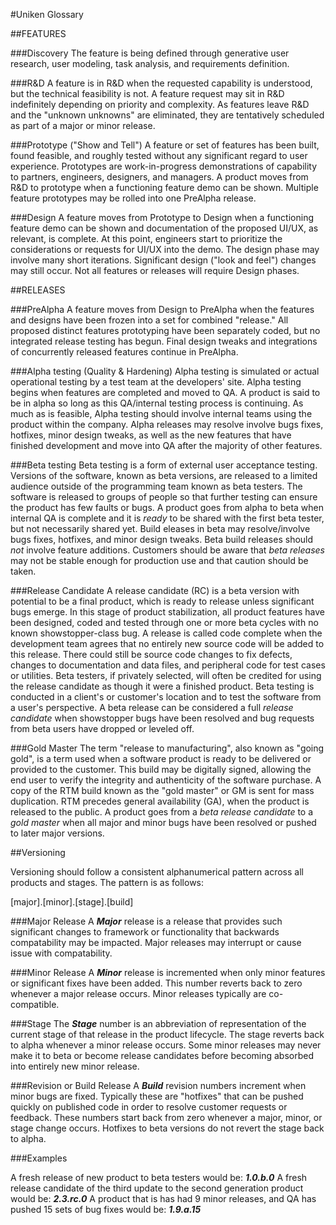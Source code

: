 
#Uniken Glossary

##FEATURES

###Discovery
The feature is being defined through generative user research, user modeling, task analysis, and requirements definition.

###R&D
A feature is in R&D when the requested capability is understood, but the technical feasibility is not.  A feature request may sit in R&D indefinitely depending on priority and complexity.  As features leave R&D and the "unknown unknowns" are eliminated, they are tentatively scheduled as part of a major or minor release.

###Prototype ("Show and Tell")
A feature or set of features has been built, found feasible, and roughly tested without any significant regard to user experience.  Prototypes are work-in-progress demonstrations of capability to partners, engineers, designers, and managers. A product moves from R&D to prototype when a functioning feature demo can be shown.  Multiple feature prototypes may be rolled into one PreAlpha release.

###Design
A feature moves from Prototype to Design when a functioning feature demo can be shown and documentation of the proposed UI/UX, as relevant, is complete.  At this point, engineers start to prioritize the considerations or requests for UI/UX into the demo.  The design phase may involve many short iterations.  Significant design ("look and feel") changes may still occur.  Not all features or releases will require Design phases.

##RELEASES 

###PreAlpha
A feature moves from Design to PreAlpha when the features and designs have been frozen into a set for combined "release."  All proposed distinct features prototyping have been separately coded, but no integrated release testing has begun.  Final design tweaks and integrations of concurrently released features continue in PreAlpha.

###Alpha testing (Quality & Hardening)
Alpha testing is simulated or actual operational testing by a test team at the developers' site.  Alpha testing begins when features are completed and moved to QA.  A product is said to be in alpha so long as this QA/internal testing process is continuing.  As much as is feasible, Alpha testing should involve internal teams using the product within the company. Alpha releases may resolve involve bugs fixes, hotfixes, minor design tweaks, as well as the new features that have finished development and move into QA after the majority of other features. 

###Beta testing 
Beta testing is a form of external user acceptance testing. Versions of the software, known as beta versions, are released to a limited audience outside of the programming team known as beta testers. The software is released to groups of people so that further testing can ensure the product has few faults or bugs.  A product goes from alpha to beta when internal QA is complete and it is _ready_ to be shared with the first beta tester, but not necessarily shared yet.  Build eleases in beta may resolve/involve bugs fixes, hotfixes, and minor design tweaks.  Beta build releases should _not_ involve feature additions.  Customers should be aware that _beta releases_ may not be stable enough for production use and that caution should be taken.

###Release Candidate
A release candidate (RC) is a beta version with potential to be a final product, which is ready to release unless significant bugs emerge. In this stage of product stabilization, all product features have been designed, coded and tested through one or more beta cycles with no known showstopper-class bug. A release is called code complete when the development team agrees that no entirely new source code will be added to this release. There could still be source code changes to fix defects, changes to documentation and data files, and peripheral code for test cases or utilities. Beta testers, if privately selected, will often be credited for using the release candidate as though it were a finished product. Beta testing is conducted in a client's or customer's location and to test the software from a user's perspective. A beta release can be considered a full _release candidate_ when showstopper bugs have been resolved and bug requests from beta users have dropped or leveled off.

###Gold Master
The term "release to manufacturing", also known as "going gold", is a term used when a software product is ready to be delivered or provided to the customer. This build may be digitally signed, allowing the end user to verify the integrity and authenticity of the software purchase. A copy of the RTM build known as the "gold master" or GM is sent for mass duplication. RTM precedes general availability (GA), when the product is released to the public.  A product goes from a _beta release candidate_ to a _gold master_ when all major and minor bugs have been resolved or pushed to later major versions.

##Versioning

Versioning should follow a consistent alphanumerical pattern across all products and stages.  The pattern is as follows:

[major].[minor].[stage].[build]

###Major Release
A _**Major**_ release is a release that provides such significant changes to framework or functionality that backwards compatability may be impacted. Major releases may interrupt or cause issue with compatability.

###Minor Release
A _**Minor**_ release is incremented when only minor features or significant fixes have been added. This number reverts back to zero whenever a major release occurs. Minor releases typically are co-compatible.

###Stage
The _**Stage**_ number is an abbreviation of representation of the current stage of that release in the product lifecycle. The stage reverts back to alpha whenever a minor release occurs.  Some minor releases may never make it to beta or become release candidates before becoming absorbed into entirely new minor release.

###Revision or Build Release
A _**Build**_ revision numbers increment when minor bugs are fixed.  Typically these are "hotfixes" that can be pushed quickly on published code in order to resolve customer requests or feedback. These numbers start back from zero whenever a major, minor, or stage change occurs.  Hotfixes to beta versions do not revert the stage back to alpha. 


###Examples

A fresh release of new product to beta testers would be: _**1.0.b.0**_
A fresh release candidate of the third update to the second generation product would be: _**2.3.rc.0**_
A product that is has had 9 minor releases, and QA has pushed 15 sets of bug fixes would be: _**1.9.a.15**_


